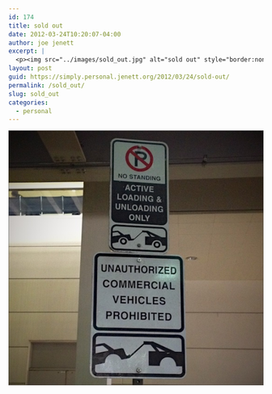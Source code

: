 ```yaml
---
id: 174
title: sold out
date: 2012-03-24T10:20:07-04:00
author: joe jenett
excerpt: |
  <p><img src="../images/sold_out.jpg" alt="sold out" style="border:none;" /></p>
layout: post
guid: https://simply.personal.jenett.org/2012/03/24/sold-out/
permalink: /sold_out/
slug: sold_out
categories:
  - personal
---
```

<img src="../images/sold_out.jpg" alt="sold out" style="border:none;" />